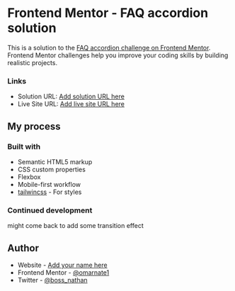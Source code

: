 # Frontend Mentor - FAQ accordion solution

This is a solution to the [FAQ accordion challenge on Frontend Mentor](https://www.frontendmentor.io/challenges/faq-accordion-wyfFdeBwBz). Frontend Mentor challenges help you improve your coding skills by building realistic projects.

### Links

- Solution URL: [Add solution URL here](https://www.frontendmentor.io/solutions/responsive-faq-accordion-with-tailwind-css-XONL1crCNr)
- Live Site URL: [Add live site URL here](https://omarnate1.github.io/faq-accordion/)

## My process

### Built with

- Semantic HTML5 markup
- CSS custom properties
- Flexbox
- Mobile-first workflow
- [tailwincss](https://tailwind.com/) - For styles

### Continued development

might come back to add some transition effect

## Author

- Website - [Add your name here](https://www.your-site.com)
- Frontend Mentor - [@omarnate1](https://www.frontendmentor.io/profile/omarnate1)
- Twitter - [@boss_nathan](https://x.com/boss_nathan)
